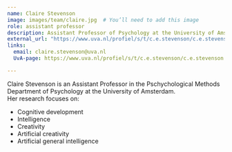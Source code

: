 ```yaml
---
name: Claire Stevenson
image: images/team/claire.jpg  # You’ll need to add this image
role: assistant professor
description: Assistant Professor of Psychology at the University of Amsterdam
external_url: "https://www.uva.nl/profiel/s/t/c.e.stevenson/c.e.stevenson.html"
links:
  email: claire.stevenson@uva.nl
  UvA-page: https://www.uva.nl/profiel/s/t/c.e.stevenson/c.e.stevenson.html

---
```


Claire Stevenson is an Assistant Professor in the Pschychological Methods Department of Psychology at the University of Amsterdam.  
Her research focuses on:

- Cognitive development  
- Intelligence  
- Creativity  
- Artificial creativity  
- Artificial general intelligence  


